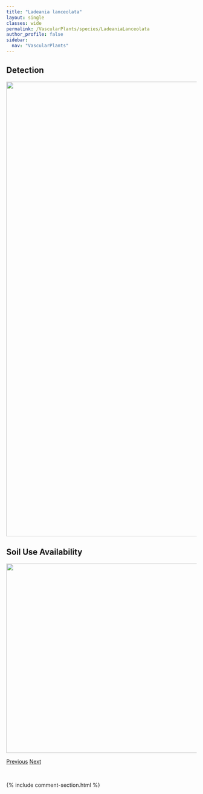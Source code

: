 ```yaml
---
title: "Ladeania lanceolata"
layout: single
classes: wide
permalink: /VascularPlants/species/LadeaniaLanceolata
author_profile: false
sidebar:
  nav: "VascularPlants"
---
```


<h2>Detection</h2>

<a href="https://drive.google.com/uc?export=view&id=1S5ePcCm5N32EBUfeNhdEny5SCkgijeXU">
<img src="https://drive.google.com/uc?export=view&id=1S5ePcCm5N32EBUfeNhdEny5SCkgijeXU" height = "1200" width = "800">
</a>


<h2>Soil Use Availability</h2>

<a href="https://drive.google.com/uc?export=view&id=1xPI2eAZzQz88_6O9ppDvM-t2An6ykDYH">
<img src="https://drive.google.com/uc?export=view&id=1xPI2eAZzQz88_6O9ppDvM-t2An6ykDYH" height = "500" width = "1000">
</a>


<a href="/DevelopmentWebsite/VascularPlants/species/LactucaSerriola" class="pagination--pager" title="Lactuca serriola">Previous</a> <a href="/DevelopmentWebsite/VascularPlants/species/LamiumAmplexicaule" class="pagination--pager" title="Lamium amplexicaule">Next</a>

<p>&nbsp;</p>

{% include comment-section.html %}
